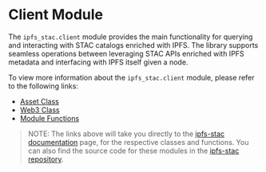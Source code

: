 # Client Module

The `ipfs_stac.client` module provides the main functionality for querying and interacting with STAC catalogs enriched with IPFS. The library supports seamless operations between leveraging STAC APIs enriched with IPFS metadata and interfacing with IPFS itself given a node.

To view more information about the `ipfs_stac.client` module, please refer to the following links:

- <a href="https://decentralizedgeo.github.io/ipfs-stac/asset/" target="_blank">Asset Class</a>
- <a href="https://decentralizedgeo.github.io/ipfs-stac/web3/" target="_blank">Web3 Class</a>
- <a href="https://decentralizedgeo.github.io/ipfs-stac/functions/" target="_blank">Module Functions</a>

> NOTE: The links above will take you directly to the <a href="https://decentralizedgeo.github.io/ipfs-stac/" target="_blank">ipfs-stac documentation</a> page, for the respective classes and functions. You can also find the source code for these modules in the <a href="https://github.com/DecentralizedGeo/ipfs-stac" target="_blank">ipfs-stac repository</a>.
